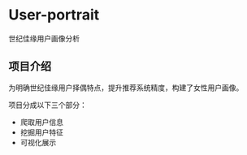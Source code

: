# User-portrait
世纪佳缘用户画像分析

## 项目介绍

为明确世纪佳缘用户择偶特点，提升推荐系统精度，构建了女性用户画像。

项目分成以下三个部分：

- 爬取用户信息
- 挖掘用户特征
- 可视化展示